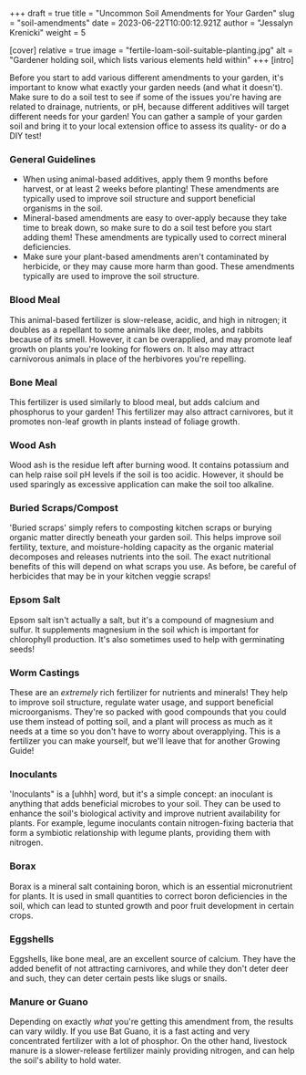 +++
draft = true
title = "Uncommon Soil Amendments for Your Garden"
slug = "soil-amendments"
date = 2023-06-22T10:00:12.921Z
author = "Jessalyn Krenicki"
weight = 5

[cover]
relative = true
image = "fertile-loam-soil-suitable-planting.jpg"
alt = "Gardener holding soil, which lists various elements held within"
+++
\[intro]

Before you start to add various different amendments to your garden, it's important to know what exactly your garden needs (and what it doesn't). Make sure to do a soil test to see if some of the issues you're having are related to drainage, nutrients, or pH, because different additives will target different needs for your garden! You can gather a sample of your garden soil and bring it to your local extension office to assess its quality- or do a DIY test!

### General Guidelines

* When using animal-based additives, apply them 9 months before harvest, or at least 2 weeks before planting! These amendments are typically used to improve soil structure and support beneficial organisms in the soil.
* Mineral-based amendments are easy to over-apply because they take time to break down, so make sure to do a soil test before you start adding them! These amendments are typically used to correct mineral deficiencies.
* Make sure your plant-based amendments aren't contaminated by herbicide, or they may cause more harm than good. These amendments typically are used to improve the soil structure.

### Blood Meal

This animal-based fertilizer is slow-release, acidic, and high in nitrogen; it doubles as a repellant to some animals like deer, moles, and rabbits because of its smell. However, it can be overapplied, and may promote leaf growth on plants you're looking for flowers on. It also may attract carnivorous animals in place of the herbivores you're repelling.

### Bone Meal

This fertilizer is used similarly to blood meal, but adds calcium and phosphorus to your garden! This fertilizer may also attract carnivores, but it promotes non-leaf growth in plants instead of foliage growth. 

### Wood Ash

Wood ash is the residue left after burning wood. It contains potassium and can help raise soil pH levels if the soil is too acidic. However, it should be used sparingly as excessive application can make the soil too alkaline.

### Buried Scraps/Compost

'Buried scraps' simply refers to composting kitchen scraps or burying organic matter directly beneath your garden soil. This helps improve soil fertility, texture, and moisture-holding capacity as the organic material decomposes and releases nutrients into the soil. The exact nutritional benefits of this will depend on what scraps you use. As before, be careful of herbicides that may be in your kitchen veggie scraps!

### Epsom Salt

Epsom salt isn't actually a salt, but it's a compound of magnesium and sulfur. It supplements magnesium in the soil which is important for chlorophyll production. It's also sometimes used to help with germinating seeds!

### Worm Castings

These are an *extremely* rich fertilizer for nutrients and minerals! They help to improve soil structure, regulate water usage, and support beneficial microorganisms. They're so packed with good compounds that you could use them instead of potting soil, and a plant will process as much as it needs at a time so you don't have to worry about overapplying. This is a fertilizer you can make yourself, but we'll leave that for another Growing Guide!

### Inoculants

'Inoculants" is a \[uhhh] word, but it's a simple concept: an inoculant is anything that adds beneficial microbes to your soil. They can be used to enhance the soil's biological activity and improve nutrient availability for plants. For example, legume inoculants contain nitrogen-fixing bacteria that form a symbiotic relationship with legume plants, providing them with nitrogen.

### Borax

Borax is a mineral salt containing boron, which is an essential micronutrient for plants. It is used in small quantities to correct boron deficiencies in the soil, which can lead to stunted growth and poor fruit development in certain crops.

### Eggshells

Eggshells, like bone meal, are an excellent source of calcium. They have the added benefit of not attracting carnivores, and while they don't deter deer and such, they can deter certain pests like slugs or snails. 

### Manure or Guano

Depending on exactly *what* you're getting this amendment from, the results can vary wildly. If you use Bat Guano, it is a fast acting and very concentrated fertilizer with a lot of phosphor. On the other hand, livestock manure is a slower-release fertilizer mainly providing nitrogen, and can help the soil's ability to hold water.